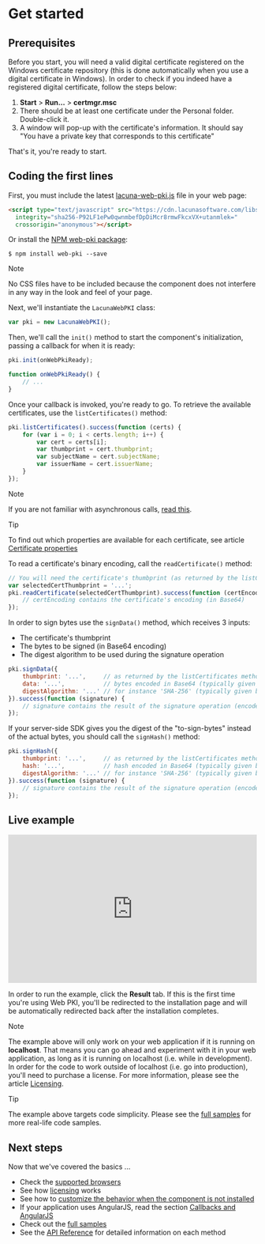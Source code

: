 ﻿# Get started

## Prerequisites

Before you start, you will need a valid digital certificate registered on the Windows certificate repository (this is done automatically when you use a digital certificate in Windows). In order to check if you indeed have a registered digital certificate, follow the steps below:

1. **Start** > **Run...** > **certmgr.msc**
1. There should be at least one certificate under the Personal folder. Double-click it.
1. A window will pop-up with the certificate's information. It should say "You have a private key that corresponds to this certificate"

That's it, you're ready to start.

## Coding the first lines

First, you must include the latest [lacuna-web-pki.js](https://cdn.lacunasoftware.com/libs/web-pki/lacuna-web-pki-2.14.3.min.js) file in your web page:

```html
<script type="text/javascript" src="https://cdn.lacunasoftware.com/libs/web-pki/lacuna-web-pki-2.14.3.min.js"
  integrity="sha256-P92LF1ePw0qwnmbefDpDiMcr8rmwFkcxVX+utanmlek="
  crossorigin="anonymous"></script>
```

Or install the [NPM web-pki package](https://www.npmjs.com/package/web-pki):

```
$ npm install web-pki --save
```

> [!NOTE]
> No CSS files have to be included because the component does not interfere in any way in the look and feel of your page.

Next, we'll instantiate the `LacunaWebPKI` class:

```javascript
var pki = new LacunaWebPKI();
```

Then, we'll call the `init()` method to start the component's initialization, passing a callback for when it is ready:

```javascript
pki.init(onWebPkiReady);

function onWebPkiReady() {
    // ...
}
```

Once your callback is invoked, you're ready to go. To retrieve the available certificates, use the `listCertificates()` method:

```javascript
pki.listCertificates().success(function (certs) {
    for (var i = 0; i < certs.length; i++) {
        var cert = certs[i];
        var thumbprint = cert.thumbprint;
        var subjectName = cert.subjectName;
        var issuerName = cert.issuerName;
    }
});
```

> [!NOTE]
> If you are not familiar with asynchronous calls, [read this](async.md).

> [!TIP]
> To find out which properties are available for each certificate, see article [Certificate properties](cert-properties.md)

To read a certificate's binary encoding, call the `readCertificate()` method:

```javascript
// You will need the certificate's thumbprint (as returned by the listCertificates method)
var selectedCertThumbprint = '...';
pki.readCertificate(selectedCertThumbprint).success(function (certEncoding) {
    // certEncoding contains the certificate's encoding (in Base64)
});
```

In order to sign bytes use the `signData()` method, which receives 3 inputs:

* The certificate's thumbprint
* The bytes to be signed (in Base64 encoding)
* The digest algorithm to be used during the signature operation

```javascript
pki.signData({
    thumbprint: '...',     // as returned by the listCertificates method
    data: '...',           // bytes encoded in Base64 (typically given by server)
    digestAlgorithm: '...' // for instance 'SHA-256' (typically given by server)
}).success(function (signature) {
    // signature contains the result of the signature operation (encoded in Base64)
});
```

If your server-side SDK gives you the digest of the "to-sign-bytes" instead of the actual bytes, you should call the `signHash()` method:

```javascript
pki.signHash({
    thumbprint: '...',     // as returned by the listCertificates method
    hash: '...',           // hash encoded in Base64 (typically given by server)
    digestAlgorithm: '...' // for instance 'SHA-256' (typically given by server)
}).success(function (signature) {
    // signature contains the result of the signature operation (encoded in Base64)
});
```

## Live example

<iframe width="100%" height="300" src="https://jsfiddle.net/LacunaSoftware/6zkwejb9/embedded/" allowfullscreen="allowfullscreen" frameborder="0"></iframe>

In order to run the example, click the **Result** tab. If this is the first time you're using Web PKI, you'll be redirected to the installation page and will be automatically redirected back after the installation completes.

> [!NOTE]
> The example above will only work on your web application if it is running on **localhost**. That means you can go ahead and experiment with it in your web application,
> as long as it is running on localhost (i.e. while in development). In order for the code to work outside of localhost (i.e. go into production), you'll need to purchase
> a license. For more information, please see the article [Licensing](licensing.md).

> [!TIP]
> The example above targets code simplicity. Please see the [full samples](full-samples.md) for more real-life code samples.

## Next steps

Now that we've covered the basics ...

* Check the [supported browsers](browser-support.md)
* See how [licensing](licensing.md) works
* See how to [customize the behavior when the component is not installed](customizing-not-installed.md)
* If your application uses AngularJS, read the section [Callbacks and AngularJS](angularjs.md)
* Check out the [full samples](full-samples.md)
* See the [API Reference](api-reference/index.md) for detailed information on each method
